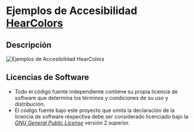 Ejemplos de Accesibilidad [HearColors](http://www.hearcolors.com.mx/ "HearColors")
===================================================================

## Descripción

![Ejemplos de Accesibilidad HearColors](http://i.imgur.com/9kePNA0.png)


## Licencias de Software
* Todo el código fuente independiente contiene su propia licencia de software que determina los términos y condiciones de su uso y distribución.
* El código fuente bajo este proyecto que omita la declaración de la licencia de software respectiva debe ser considerado licenciado bajo la *[GNU General Public License](http://www.gnu.org/licenses/ "GNU General Public License")* versión 2 superior.
